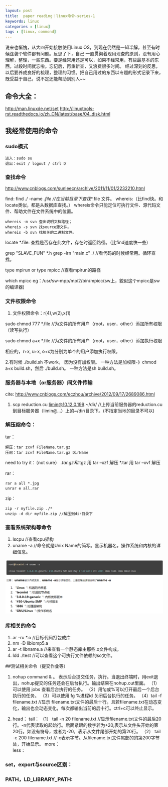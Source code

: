 ```yaml
---
layout: post
title:  paper reading：linux命令-series-1
keywords: linux
categories : [linux]
tags : [linux，commond]
---
```


说来也惭愧，从大四开始接触使用Linux OS，到现在仍然是一知半解，甚至有时候连装个软件都有问题。反思了下，自己 一直贯彻着现用现查的原则，没有用心理解，整理，一些东西。要是经常用还是可以，如果不经常用，有些最基本的东西，过段时间就忘啦。忘记后，再重新查，又浪费很多时间。
经过深刻的反思，以后要养成良好的梳理，整理的习惯。把自己用过的东西以专题的形式记录下来，既受益于自己，说不定还能帮助到别人~~

## 命令大全：
http://man.linuxde.net/set
http://linuxtools-rst.readthedocs.io/zh_CN/latest/base/04_disk.html


## 我经常使用的命令

### sudo模式

	进入：sudo su
	退出：exit / logout / ctrl D

### 查找命令
http://www.cnblogs.com/sunleecn/archive/2011/11/01/2232210.html

find: find ./ -name *.file    //在当前目录下查找**.file 文件。
whereis:（比find快。和locate类似，都是从数据库查找。）
whereis命令只能定位可执行文件、源代码文件、帮助文件在文件系统中的位置。

	whereis -m svn 查出说明文档路径；
	whereis -s svn 找source源文件。
	whereis -b svn 找相关的二进制文件。
	
locate *.file: 查找是否存在此文件，存在时返回路径。（比find速度快一些）

grep "SLAVE_FUN" *.h
grep -irn "main.c" ./    //看代码的时候经常用。循环查找。

type mpirun or type mpicc //查看mpirun的路径

which mpicc
eg：/usr/sw-mpp/mpi2/bin/mpicc(sw上，貌似这个mpicc是sw的编译器)


### 文件权限命令

1. 文件权限命令：r(4),w(2),x(1)

sudo chmod 777 *.file  //为文件的所有用户（root，user，other）添加所有权限（读写执行）

sudo chmod a+x  *.file //为文件的所有用户（root，user，other）添加执行权限

相应的，r+x, u+x, o+x为分别为单个的用户添加执行权限。

2.有时候 ./build.sh 不work， 因为没有加权限。
一种方法是加权限-》chmod a+x build.sh，然后 ./build.sh。
一种方法是sh build.sh。


### 服务器与本地（or服务器）间文件传输
cite:
http://www.cnblogs.com/eczhou/archive/2012/09/17/2689086.html

1. scp reduction.cu limin@10.12.0.199:~/dir/
//上传当前服务器的reduction.cu到目标服务器（limin@...）上的~/dir/目录下。(不指定当地的目录不可以)


### 解压缩命令：
tar：

	解压：tar zxvf FileName.tar.gz
	压缩：tar zcvf FileName.tar.gz DirName
need to try it：（not sure）
*.tar.gz和*.tgz 用 tar –xzf 解压
*.tar 用 tar –xvf 解压


 rar：

	rar a all *.jpg
	unrar e all.rar
zip：
			
	zip -r myfile.zip ./*
	unzip -d dir myfile.zip //解压到dir目录下

### 查看系统架构等命令
1. lscpu    //查看cpu架构
2. uname -a  //命令就是Unix Name的简写。显示机器名，操作系统和内核的详细信息。

![uname](./images/uname.png)


### 库相关的命令
1. ar -ru *.o //目标代码打包成库 
2. nm -D libiomp5.a
3. ar -t libname.a //来查看一个静态库由那些.o文件构成。
4. ldd ./test //可以查看这个可执行文件依赖的so文件。

##测试相关命令（提交作业等）
1. nohup command & 。
表示后台提交任务，执行。当退出终端时，用exit退出，nohup提交的任务还会在后台执行。输出结果在nohup.out里面。
（1）可以使用 jobs 查看后台执行的任务。
（2）用fg或%可以打开最后一个后台执行的任务。
（3）可以使用 fg %进程id 关闭后台执行的任务。
（4）tail -f filename.txt  //显示 filename.txt文件的最后十行。且若filename.txt在动态变化，输出也会动态变化，每次都输出当前的后十行。ctrl+c可以终止显示。

2. head：
    tail：
（1）	tail -n 20 filename.txt //显示filename.txt文件的最后20行。-n代表读取的起始行。后面紧跟的数字若为+20,表示从文件头开始的第20行。如没有符号，或者为-20，表示从文件尾部开始的第20行。
（2） tail -c 200 filename.txt //-c表示字节。从filename.txt文件尾部的的第200字节处，开始显示。
more：  
less：

### set，export与source区别：

### PATH，LD_LIBRARY_PATH:
